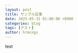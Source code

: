 ```yaml
---
layout: post
title: サンプル記事
date: 2025-05-31 01:00:00 +0900
categories: blog
tags: [テスト]
author: hrmcngs
---
```

test
